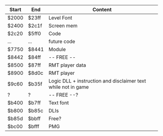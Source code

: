 
| Start | End   | Content                                                       |
|-------|-------|---------------------------------------------------------------|
| $2000 | $23ff | Level Font                                                    |
| $2400 | $2c1f | Screen mem                                                    |
| $2c20 | $5ff0 | Code                                                          |
| ...   | ...   | future code                                                   |
| $7750 | $8441 | Module                                                        |
| $8442 | $84ff | -- FREE --                                                    |
| $8500 | $87ff | RMT player data                                               |
| $8900 | $8d0c | RMT player                                                    |
| $9c60 | $b35f | Logic DLL + instruction and disclaimer text while not in game |
| ?     | ?     | -- FREE --?                                                   |
| $b400 | $b7ff | Text font                                                     |
| $b800 | $b85c | DLIs
| $b85d | $bbff | Free?
| $bc00 | $bfff | PMG                                                           |

